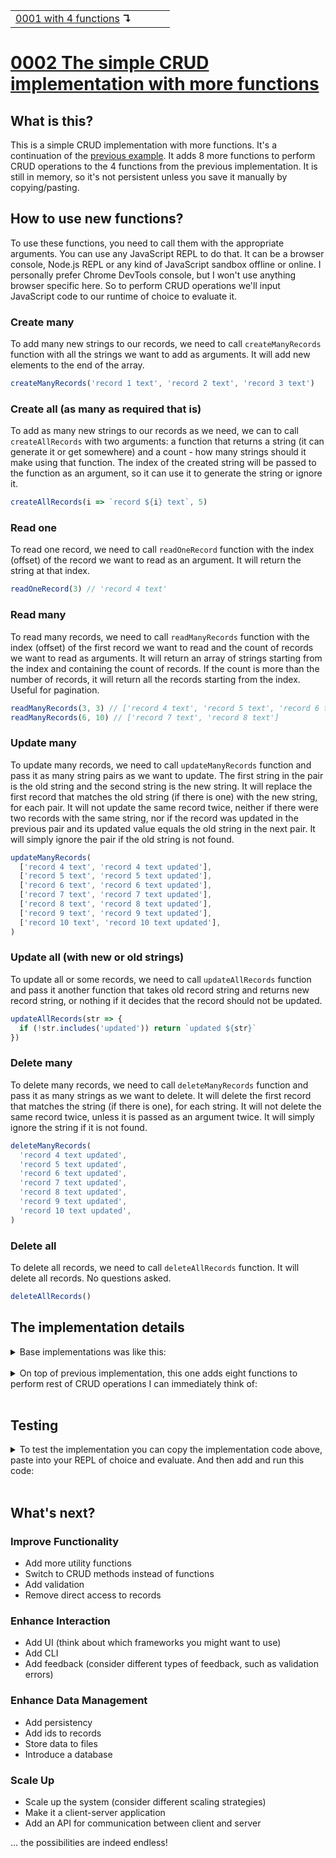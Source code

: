 <table>
  <tr>
    <td><a href="../0001-with-functions/README.md">0001 with 4 functions</a> <b>↴</b></td>
    <td>&nbsp; &nbsp; &nbsp;</td>
    <td></td>
  </tr>
</table>

# [0002 The simple CRUD implementation with more functions](https://github.com/UniBreakfast/crud-of-increasing-complexity/blob/master/0002-more-functions/README.md)

## What is this?

This is a simple CRUD implementation with more functions. It's a continuation of the [previous example](../0001-with-functions/README.md). It adds 8 more functions to perform CRUD operations to the 4 functions from the previous implementation. It is still in memory, so it's not persistent unless you save it manually by copying/pasting.

## How to use new functions?

To use these functions, you need to call them with the appropriate arguments. You can use any JavaScript REPL to do that. It can be a browser console, Node.js REPL or any kind of JavaScript sandbox offline or online. I personally prefer Chrome DevTools console, but I won't use anything browser specific here. So to perform CRUD operations we'll input JavaScript code to our runtime of choice to evaluate it.

### Create many

To add many new strings to our records, we need to call `createManyRecords` function with all the strings we want to add as arguments. It will add new elements to the end of the array.

```js
createManyRecords('record 1 text', 'record 2 text', 'record 3 text')
```

### Create all (as many as required that is)

To add as many new strings to our records as we need, we can to call `createAllRecords` with two arguments: a function that returns a string (it can generate it or get somewhere) and a count - how many strings should it make using that function. The index of the created string will be passed to the function as an argument, so it can use it to generate the string or ignore it.

```js
createAllRecords(i => `record ${i} text`, 5)
```

### Read one

To read one record, we need to call `readOneRecord` function with the index (offset) of the record we want to read as an argument. It will return the string at that index.

```js
readOneRecord(3) // 'record 4 text'
```

### Read many

To read many records, we need to call `readManyRecords` function with the index (offset) of the first record we want to read and the count of records we want to read as arguments. It will return an array of strings starting from the index and containing the count of records. If the count is more than the number of records, it will return all the records starting from the index. Useful for pagination.

```js
readManyRecords(3, 3) // ['record 4 text', 'record 5 text', 'record 6 text']
readManyRecords(6, 10) // ['record 7 text', 'record 8 text']
```

### Update many

To update many records, we need to call `updateManyRecords` function and pass it as many string pairs as we want to update. The first string in the pair is the old string and the second string is the new string. It will replace the first record that matches the old string (if there is one) with the new string, for each pair. It will not update the same record twice, neither if there were two records with the same string, nor if the record was updated in the previous pair and its updated value equals the old string in the next pair. It will simply ignore the pair if the old string is not found.

```js
updateManyRecords(
  ['record 4 text', 'record 4 text updated'],
  ['record 5 text', 'record 5 text updated'],
  ['record 6 text', 'record 6 text updated'],
  ['record 7 text', 'record 7 text updated'],
  ['record 8 text', 'record 8 text updated'],
  ['record 9 text', 'record 9 text updated'],
  ['record 10 text', 'record 10 text updated'],
)
```

### Update all (with new or old strings)

To update all or some records, we need to call `updateAllRecords` function and pass it another function that takes old record string and returns new record string, or nothing if it decides that the record should not be updated. 

```js
updateAllRecords(str => {
  if (!str.includes('updated')) return `updated ${str}`
})
```

### Delete many

To delete many records, we need to call `deleteManyRecords` function and pass it as many strings as we want to delete. It will delete the first record that matches the string (if there is one), for each string. It will not delete the same record twice, unless it is passed as an argument twice. It will simply ignore the string if it is not found.

```js
deleteManyRecords(
  'record 4 text updated',
  'record 5 text updated',
  'record 6 text updated',
  'record 7 text updated',
  'record 8 text updated',
  'record 9 text updated',
  'record 10 text updated',
)
```

### Delete all

To delete all records, we need to call `deleteAllRecords` function. It will delete all records. No questions asked.

```js
deleteAllRecords()
```

## The implementation details

<details>
  <summary>Base implementations was like this:</summary><br>

  ```js
  var records = []

  function createOneRecord(str) {
    records.push(str)
  }

  function readAllRecords() {
    return records
  }

  function updateOneRecord(oldStr, newStr) {
    const i = records.indexOf(oldStr)

    if (i !== -1) records[i] = newStr
  }

  function deleteOneRecord(str) {
    const i = records.indexOf(str)

    if (i !== -1) records.splice(i, 1)
  }
  ```

</details><br>

<details>
  <summary>On top of previous implementation, this one adds eight functions to perform rest of CRUD operations I can immediately think of:</summary><br>

  ```js
  function createManyRecords(...strings) {
    records.push(...strings)
  }

  function createAllRecords(fn, limit = 1) {
    limit += records.length

    for (let i = records.length; i < limit; i++) {
      records.push(fn(i))
    }
  }

  function readOneRecord(offset = 0) {
    return records[offset]
  }

  function readManyRecords(offset = 0, limit = records.length) {
    return records.slice(offset, offset + limit)
  }

  function updateManyRecords(...strPairs) {
    const updatedIndices = []

    for (const [oldStr, newStr] of strPairs) {
      const i = records.indexOf(oldStr)

      if (i !== -1 && !updatedIndices.includes(i)) {
        records[i] = newStr
        updatedIndices.push(i)
      }
    }
  }

  function updateAllRecords(fn) {
    records = records.map(str => fn(str) ?? str)
  }

  function deleteManyRecords(...strings) {
    records = records.filter(str => !strings.includes(str))
  }

  function deleteAllRecords() {
    records = []
  }
  ```

</details><br>

## Testing

<details>
  <summary>To test the implementation you can copy the implementation code above, paste into your REPL of choice and evaluate. And then add and run this code:</summary><br>

  ```js
  console.log("createOneRecord('record 1 text')")
  createOneRecord('record 1 text')
  console.log("createManyRecords('record 2 text', 'record 3 text', 'record 4 text')")
  createManyRecords('record 2 text', 'record 3 text', 'record 4 text')

  console.log('readAllRecords()')
  console.log(readAllRecords())
  // (4) ['record 1 text', 'record 2 text', 'record 3 text', 'record 4 text']

  console.log("createAllRecords((i) => `record ${i+1} text`, 3)")
  createAllRecords((i) => `record ${i+1} text`, 3)

  console.log('readAllRecords()')
  console.log(readAllRecords())
  // (7) ['record 1 text', 'record 2 text', 'record 3 text', 'record 4 text', 'record 5 text', 'record 6 text', 'record 7 text']

  console.log("readOneRecord(2)")
  console.log(readOneRecord(2))
  // 'record 3 text'

  console.log("readManyRecords(3, 2)")
  console.log(readManyRecords(3, 2))
  // (2) ['record 4 text', 'record 5 text']

  console.log("updateManyRecords(['record 2 text', 'record 2 text updated'], ['record 3 text', 'record 3 text updated'])")
  updateManyRecords(['record 2 text', 'record 2 text updated'], ['record 3 text', 'record 3 text updated'])

  console.log('readAllRecords()')
  console.log(readAllRecords())
  // (7) ['record 1 text', 'record 2 text updated', 'record 3 text updated', 'record 4 text', 'record 5 text', 'record 6 text', 'record 7 text']

  console.log("updateAllRecords((str) => str.includes('updated') ? str : `${str} updated`)")
  updateAllRecords((str) => str.includes('updated') ? str : `${str} updated`)

  console.log('readAllRecords()')
  console.log(readAllRecords())
  // (7) ['record 1 text updated', 'record 2 text updated', 'record 3 text updated', 'record 4 text updated', 'record 5 text updated', 'record 6 text updated', 'record 7 text updated']

  console.log("deleteManyRecords('record 1 text updated', 'record 2 text updated')")
  deleteManyRecords('record 1 text updated', 'record 2 text updated')

  console.log('readAllRecords()')
  console.log(readAllRecords())
  // (5) ['record 3 text updated', 'record 4 text updated', 'record 5 text updated', 'record 6 text updated', 'record 7 text updated']

  console.log("deleteAllRecords()")
  deleteAllRecords()

  console.log('readAllRecords()')
  console.log(readAllRecords())
  // []
  ```
  
  And then you can compare the actual output with the expected output in the comments.
</details><br>

## What's next?

### Improve Functionality
- Add more utility functions
- Switch to CRUD methods instead of functions
- Add validation
- Remove direct access to records

### Enhance Interaction
- Add UI (think about which frameworks you might want to use)
- Add CLI
- Add feedback (consider different types of feedback, such as validation errors)

### Enhance Data Management
- Add persistency
- Add ids to records
- Store data to files
- Introduce a database

### Scale Up
- Scale up the system (consider different scaling strategies)
- Make it a client-server application
- Add an API for communication between client and server

... the possibilities are indeed endless!
